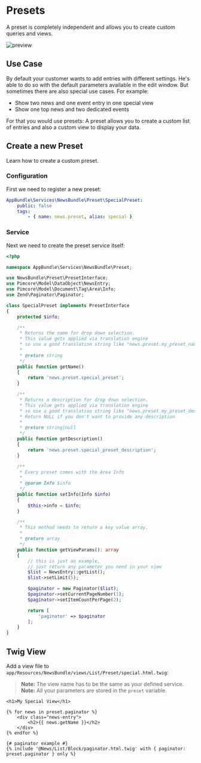 # Presets
A preset is completely independent and allows you to create custom queries and views.

![preview](http://g.recordit.co/CroZQHo0xQ.gif)

## Use Case
By default your customer wants to add entries with different settings.
He's able to do so with the default parameters available in the edit window.
But sometimes there are also special use cases. For example:

- Show two news and one event entry in one special view
- Show one top news and two dedicated events

For that you would use presets:
A preset allows you to create a custom list of entries and also a custom view to display your data.

## Create a new Preset
Learn how to create a custom preset.

### Configuration
First we need to register a new preset:

```yml
AppBundle\Services\NewsBundle\Preset\SpecialPreset:
    public: false
    tags:
        - { name: news.preset, alias: special }
```

### Service
Next we need to create the preset service itself:

```php
<?php

namespace AppBundle\Services\NewsBundle\Preset;

use NewsBundle\Preset\PresetInterface;
use Pimcore\Model\DataObject\NewsEntry;
use Pimcore\Model\Document\Tag\Area\Info;
use Zend\Paginator\Paginator;

class SpecialPreset implements PresetInterface
{
    protected $info;

    /**
     * Returns the name for drop down selection.
     * This value gets applied via translation engine
     * so use a good translation string like "news.preset.my_preset_name
     *
     * @return string
     */
    public function getName()
    {
        return 'news.preset.special_preset';
    }

    /**
     * Returns a description for drop down selection.
     * This value gets applied via translation engine
     * so use a good translation string like "news.preset.my_preset_description
     * Return NULL if you don't want to provide any description
     *
     * @return string|null
     */
    public function getDescription()
    {
        return 'news.preset.special_preset_description';
    }

    /**
     * Every preset comes with the Area Info
     *
     * @param Info $info
     */
    public function setInfo(Info $info)
    {
        $this->info = $info;
    }

    /**
     * This method needs to return a key value array.
     *
     * @return array
     */
    public function getViewParams(): array
    {
        // this is just an example,
        // just return any parameter you need in your view
        $list = NewsEntry::getList();
        $list->setLimit(5);

        $paginator = new Paginator($list);
        $paginator->setCurrentPageNumber(1);
        $paginator->setItemCountPerPage(2);

        return [
            'paginator' => $paginator
        ];
    }
}
```

## Twig View
Add a view file to `app/Resources/NewsBundle/views/List/Preset/special.html.twig`:
> **Note:** The view name has to be the same as your defined service.
> **Note:** All your parameters are stored in the `preset` variable.

```twig
<h1>My Special View</h1>

{% for news in preset.paginator %}
    <div class="news-entry">
        <h2>{{ news.getName }}</h2>
    </div>
{% endfor %}

{# paginator example #}
{% include '@News/List/Block/paginator.html.twig' with { paginator: preset.paginator } only %}
```